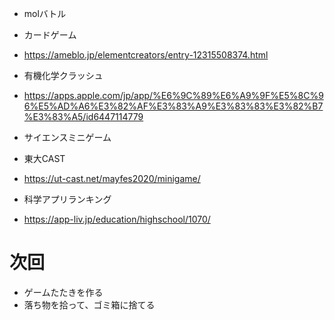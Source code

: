 

- molバトル
- カードゲーム
- https://ameblo.jp/elementcreators/entry-12315508374.html

- 有機化学クラッシュ
- https://apps.apple.com/jp/app/%E6%9C%89%E6%A9%9F%E5%8C%96%E5%AD%A6%E3%82%AF%E3%83%A9%E3%83%83%E3%82%B7%E3%83%A5/id6447114779

- サイエンスミニゲーム
- 東大CAST
- https://ut-cast.net/mayfes2020/minigame/

- 科学アプリランキング
- https://app-liv.jp/education/highschool/1070/

# 次回
- ゲームたたきを作る
- 落ち物を拾って、ゴミ箱に捨てる

